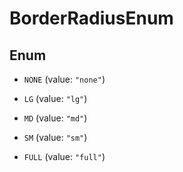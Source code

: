 

# BorderRadiusEnum

## Enum


* `NONE` (value: `"none"`)

* `LG` (value: `"lg"`)

* `MD` (value: `"md"`)

* `SM` (value: `"sm"`)

* `FULL` (value: `"full"`)



